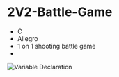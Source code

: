 # 2V2-Battle-Game
* C
* Allegro
* 1 on 1 shooting battle game
* 
![Variable Declaration](/img/1.png)
